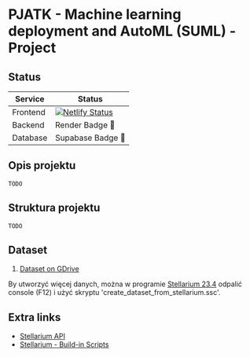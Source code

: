# PJATK - Machine learning deployment and AutoML (SUML) - Project

## Status

| Service  | Status                                                                                                                                                                     |
| -------- | -------------------------------------------------------------------------------------------------------------------------------------------------------------------------- |
| Frontend | [![Netlify Status](https://api.netlify.com/api/v1/badges/38d745a6-3000-43ee-bed7-ecdd35d60ad1/deploy-status)](https://app.netlify.com/sites/resonant-chaja-d637bc/deploys) |
| Backend  | Render Badge 🥷                                                                                                                                                            |
| Database | Supabase Badge 🥷                                                                                                                                                          |

## Opis projektu

```
TODO
```

## Struktura projektu

```
TODO
```

## Dataset

1. [Dataset on GDrive](https://drive.google.com/drive/folders/17p_7q_MO6bWPaR_-Bg7lNkkfmHNYE4V7?usp=sharing)

By utworzyć więcej danych, można w programie [Stellarium 23.4](https://stellarium.org/) odpalić console (F12) i użyć skryptu 'create_dataset_from_stellarium.ssc'.

## Extra links

- [Stellarium API](https://stellarium.org/doc/23.0/scripting.html)
- [Stellarium - Build-in Scripts](https://github.com/Stellarium/stellarium/tree/3db7943d1015aab2774f858b85b95a14c1e52f48/scripts)
